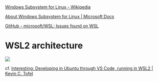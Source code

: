 [Windows Subsystem for Linux - Wikipedia](https://en.wikipedia.org/wiki/Windows_Subsystem_for_Linux#WSL_2)

[About Windows Subsystem for Linux | Microsoft Docs](https://docs.microsoft.com/en-us/windows/wsl/about)

[GitHub - microsoft/WSL: Issues found on WSL](https://github.com/Microsoft/WSL)


# WSL2 architecture

![](https://i.gyazo.com/65ceffaf278312b18b06c4bdd6cc77be.png)

cf. [Interesting: Developing in Ubuntu through VS Code, running in WSL2 | Kevin C. Tofel](https://www.kctofel.com/2020-07-18-interesting-developing-in-ubuntu-through-vs-code-running-in-wsl2-1/)
